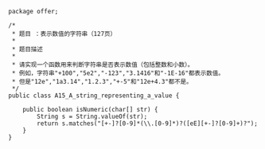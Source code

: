 	package offer;
	
	/*
	 * 题目 ：表示数值的字符串（127页）
	 * 
	 * 题目描述
	 * 
	 * 请实现一个函数用来判断字符串是否表示数值（包括整数和小数）。
	 * 例如，字符串"+100","5e2","-123","3.1416"和"-1E-16"都表示数值。 
	 * 但是"12e","1a3.14","1.2.3","+-5"和"12e+4.3"都不是。
	 */
	public class A15_A_string_representing_a_value {
	
		public boolean isNumeric(char[] str) {
			String s = String.valueOf(str);
			return s.matches("[+-]?[0-9]*(\\.[0-9]*)?([eE][+-]?[0-9]+)?");
		}
	}
